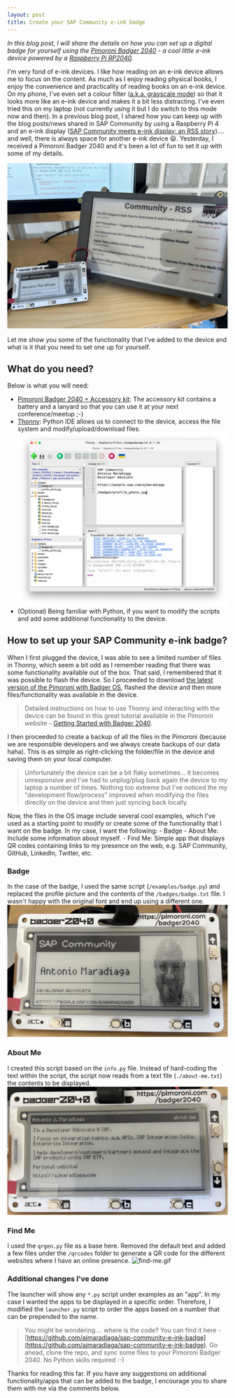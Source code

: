 ```yaml
---
layout: post
title: Create your SAP Community e-ink badge
---
```


*In this blog post, I will share the details on how you can set up a digital badge for yourself using the [Pimoroni Badger 2040](https://shop.pimoroni.com/products/badger-2040) - a cool little e-ink device powered by a [Raspberry Pi RP2040](https://www.raspberrypi.com/products/rp2040/).*

I'm very fond of e-ink devices. I like how reading on an e-ink device allows me to focus on the content. As much as I enjoy reading physical books, I enjoy the convenience and practicality of reading books on an e-ink device. On my phone, I've even set a colour filter ([a.k.a. grayscale mode](https://www.wired.com/story/grayscale-ios-android-smartphone-addiction/)) so that it looks more like an e-ink device and makes it a bit less distracting. I've even tried this on my laptop (not currently using it but I do switch to this mode now and then). In a previous blog post, I shared how you can keep up with the blog posts/news shared in SAP Community by using a Raspberry Pi 4 and an e-ink display ([SAP Community meets e-ink display: an RSS story](https://blogs.sap.com/2023/01/22/sap-community-meets-e-ink-display-an-rss-story/)).... and well, there is always space for another e-ink device 😃. Yesterday, I received a Pimoroni Badger 2040 and it's been a lot of fun to set it up with some of my details.

![SAP Community e-ink devices](../images/pimoroni-e-ink-devices.jpg)

Let me show you some of the functionality that I've added to the device and what is it that you need to set one up for yourself.

## What do you need?

Below is what you will need:
- [Pimoroni Badger 2040 + Accessory kit](https://shop.pimoroni.com/products/badger-2040): The accessory kit contains a battery and a lanyard so that you can use it at your next conference/meetup ;-)
- [Thonny](https://thonny.org): Python IDE allows us to connect to the device, access the file system and modify/upload/download files.
  ![Thonny IDE](../images/pimoroni-thonny.png)
- (Optional) Being familiar with Python, if you want to modify the scripts and add some additional functionality to the device.

## How to set up your SAP Community e-ink badge?

When I first plugged the device, I was able to see a limited number of files in Thonny, which seem a bit odd as I remember reading that there was some functionality available out of the box. That said, I remembered that it was possible to flash the device. So I proceeded to download [the latest version of the Pimoroni with Badger OS](https://github.com/pimoroni/badger2040/releases), flashed the device and then more files/functionality was available in the device.

> Detailed instructions on how to use Thonny and interacting with the device can be found in this great tutorial available in the Pimoroni website - [Getting Started with Badger 2040](https://learn.pimoroni.com/article/getting-started-with-badger-2040).  

I then proceeded to create a backup of all the files in the Pimoroni (because we are responsible developers and we always create backups of our data haha). This is as simple as right-clicking the folder/file in the device and saving them on your local computer.

> Unfortunately the device can be a bit flaky sometimes... it becomes unresponsive and I've had to unplug/plug back again the device to my laptop a number of times. Nothing too extreme but I've noticed the my "development flow/process" improved when modifying the files directly on the device and then just syncing back locally.  

Now, the files in the OS image include several cool examples, which I've used as a starting point to modify or create some of the functionality that I want on the badge. In my case, I want the following:
	- Badge
	- About Me: Include some information about myself.
	- Find Me: Simple app that displays QR codes containing links to my presence on the web, e.g. SAP Community, GitHub, LinkedIn, Twitter, etc.

### Badge
In the case of the badge, I used the same script (`/examples/badge.py`) and replaced the profile picture and the contents of the `/badges/badge.txt` file. I wasn't happy with the original font and end up using a different one.
![badge.jpg](../images/pimoroni-badge.jpg)

### About Me
I created this script based on the `info.py` file. Instead of hard-coding the text within the script, the script now reads from a text file (`./about-me.txt`) the contents to be displayed.
![about-me.jpg](../images/pimoroni-about-me.jpg)

### Find Me
I used the `qrgen.py` file as a base here. Removed the default text and added a few files under the `/qrcodes` folder to generate a QR code for the different websites where I have an online presence.
![find-me.gif](../images/pimoroni-find-me.gif)

### Additional changes I've done
The launcher will show any `*.py` script under examples as an "app". In my case I wanted the apps to be displayed in a specific order. Therefore, I modified the `launcher.py` script to order the apps based on a number that can be prepended to the name.

> You might be wondering.... where is the code? You can find it here - [https://github.com/ajmaradiaga/sap-community-e-ink-badge](https://github.com/ajmaradiaga/sap-community-e-ink-badge). Go ahead, clone the repo, and sync some files to your Pimoroni Badger 2040. No Python skills required :-)  

Thanks for reading this far. If you have any suggestions on additional functionality/apps that can be added to the badge, I encourage you to share them with me via the comments below.